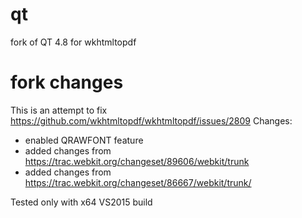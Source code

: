 # qt
fork of QT 4.8 for wkhtmltopdf

# fork changes
This is an attempt to fix https://github.com/wkhtmltopdf/wkhtmltopdf/issues/2809
Changes:
- enabled QRAWFONT feature
- added changes from https://trac.webkit.org/changeset/89606/webkit/trunk
- added changes from https://trac.webkit.org/changeset/86667/webkit/trunk/

Tested only with x64 VS2015 build
